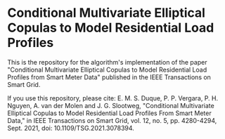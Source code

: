 # Conditional Multivariate Elliptical Copulas to Model Residential Load Profiles

This is the repository for the algorithm's implementation of the paper "Conditional Multivariate Elliptical Copulas to Model Residential Load Profiles from Smart Meter Data" published in the IEEE Transactions on Smart Grid. 

If you use this repository, please cite: E. M. S. Duque, P. P. Vergara, P. H. Nguyen, A. van der Molen and J. G. Slootweg, "Conditional Multivariate Elliptical Copulas to Model Residential Load Profiles From Smart Meter Data," in IEEE Transactions on Smart Grid, vol. 12, no. 5, pp. 4280-4294, Sept. 2021, doi: 10.1109/TSG.2021.3078394.


